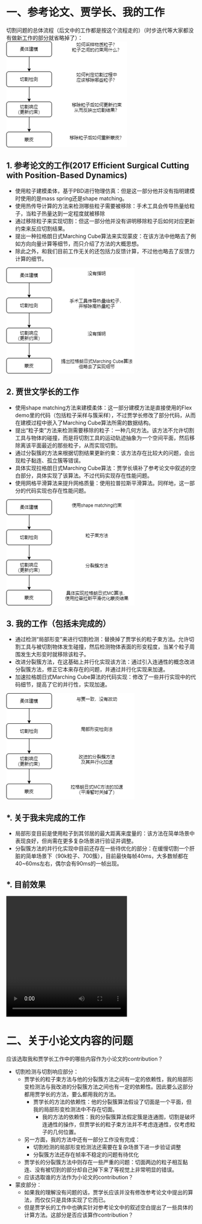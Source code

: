 # 一、参考论文、贾学长、我的工作
切割问题的总体流程（后文中的工作都是按这个流程走的）（时步迭代等大家都没有做新工作的部分就省略掉了）：
![](flow_template.drawio.png)

## 1. 参考论文的工作(2017 Efficient Surgical Cutting with Position-Based Dynamics)
* 使用粒子建模柔体，基于PBD进行物理仿真：但是这一部分他并没有指明建模时使用的是mass spring还是shape matching。
* 使用热传导计算的方法来检测哪些粒子需要被移除：手术工具会传导热量给粒子，当粒子热量达到一定程度就被移除
* 通过移除粒子来实现切割：但这一部分他并没有讲明移除粒子后如何对应更新约束来反应切割结果。
* 提出一种拉格朗日式Marching Cube算法来实现蒙皮：在该方法中他略去了例如方向向量计算等细节，而只介绍了方法的大概思想。
* 除此之外，和我们目前工作无关的还包括力反馈计算，不过他也略去了反馈力计算的细节。

![](flow_ref.drawio.png)

## 2. 贾世文学长的工作
* 使用shape matching方法来建模柔体：这一部分建模方法是直接使用的Flex demo里的代码（包括粒子采样与簇采样），不过贾学长修改了部分代码，从而在建模过程中嵌入了Marching Cube算法所需的数据结构。
* 提出“粒子束”方法来检测需要移除的粒子：一种几何方法。该方法不允许切割工具与物体的碰撞，而是将切割工具的运动轨迹抽象为一个空间平面，然后移除离该平面最近的那些粒子，从而实现切割。
* 通过分裂簇的方法来根据切割结果更新约束：该方法存在比较大的问题，会出现粒子黏连、孤立簇等错误。
* 具体实现拉格朗日式Marching Cube算法：贾学长填补了参考论文中叙述的空白部分，具体实现了该算法。不过代码实现存在性能问题。
* 使用网格平滑算法来提升网格质量：使用拉普拉斯平滑算法。同样地，这一部分的代码实现也存在性能问题。

![](flow_jia.drawio.png)

## 3. 我的工作（包括未完成的）
* 通过检测“局部形变”来进行切割检测：替换掉了贾学长的粒子束方法。允许切割工具与被切割物体发生碰撞，然后检测物体表面的形变程度，当某个粒子周围发生大形变时就移除该粒子。
* 改进分裂簇方法，在这基础上并行化实现该方法：通过引入连通性的概念改进分裂簇方法，修正它本来存在的问题，并通过并行化实现来加速。
* 加速拉格朗日式Marching Cube算法的代码实现：修改了一些并行实现中的代码细节，提高了它的并行性，实现加速。

![](flow_zhao.drawio.png)

## *. 关于我未完成的工作
* 局部形变目前是使用粒子到其邻居的最大距离来度量的：该方法在简单场景中表现良好，但尚需在更多复杂场景进行验证并调整。
* 分裂簇方法的并行化实现中目前还存在一些待优化的部分：在缓慢切割一个肝脏的简单场景下（90k粒子、700簇），目前最快每帧40ms，大多数帧都在40~60ms左右，偶尔会有90ms的一帧出现。


## *. 目前效果

<video height=320 width=320 controls>
  <source src="demo.mp4" type="video/mp4">
</video>



# 二、关于小论文内容的问题
应该选取我和贾学长工作中的哪些内容作为小论文的contribution？

* 切割检测与切割响应部分：
  * 贾学长的粒子束方法与他的分裂簇方法之间有一定的依赖性，我的局部形变检测法与我改进的分裂簇方法之间也有一定的依赖性。因此要么这部分都用贾学长的方法，要么都用我的方法。
    * 贾学长的方法的依赖性：他的分裂簇算法假设了切面是一个平面，但我的局部形变检测法中不存在切面。
	  * 我的方法的依赖性：我的分裂簇算法假定簇是连通图，切割是破坏连通性的操作，但贾学长的粒子束方法并不考虑连通性，仅考虑粒子的几何位置。
  * 另一方面，我的方法中还有一部分工作没有完成：
    * 切割检测的局部形变检测法还需要在复杂场景下进一步验证调整
    * 分裂簇方法还存在帧率不稳定的问题有待优化
  * 贾学长的分裂簇方法中则存在一些严重的问题：切面两边的粒子相互黏连、没有被切到的部分却自己掉下来了等视觉上非常明显的错误。
  * 应该选取谁的方法作为小论文的contribution？
* 蒙皮部分：
  * 如果我的理解没有问题的话，贾学长应该并没有修改参考论文中提出的算法，而仅仅只是具体实现了它而已。
  * 但是贾学长的工作中也确实针对参考论文中的叙述空白提出了一些具体的计算方法。这部分是否应该算作contribution？
